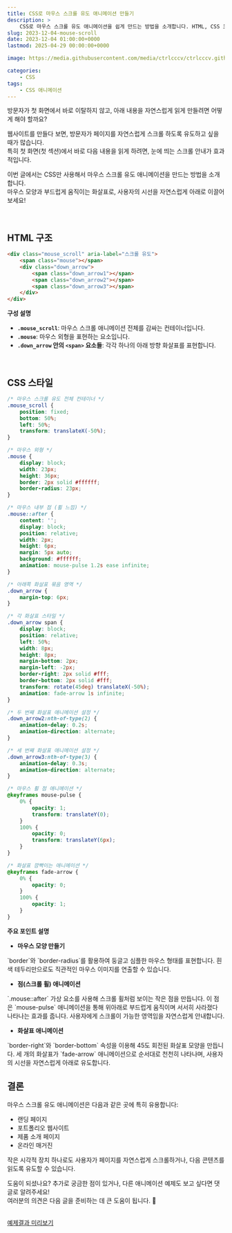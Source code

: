 ```yaml
---
title: CSS로 마우스 스크롤 유도 애니메이션 만들기
description: >  
    CSS로 마우스 스크롤 유도 애니메이션을 쉽게 만드는 방법을 소개합니다. HTML, CSS 코드 예제와 함께 자세히 설명합니다.
slug: 2023-12-04-mouse-scroll
date: 2023-12-04 01:00:00+0000
lastmod: 2025-04-29 00:00:00+0000

image: https://media.githubusercontent.com/media/ctrlcccv/ctrlcccv.github.io/master/assets/img/post/2023-12-04-mouse-scroll.webp

categories:
    - CSS
tags:
    - CSS 애니메이션
---
```

방문자가 첫 화면에서 바로 이탈하지 않고, 아래 내용을 자연스럽게 읽게 만들려면 어떻게 해야 할까요?  

웹사이트를 만들다 보면, 방문자가 페이지를 자연스럽게 스크롤 하도록 유도하고 싶을 때가 많습니다.  
특히 첫 화면(첫 섹션)에서 바로 다음 내용을 읽게 하려면, 눈에 띄는 스크롤 안내가 효과적입니다.  

이번 글에서는 CSS만 사용해서 마우스 스크롤 유도 애니메이션을 만드는 방법을 소개합니다.  
마우스 모양과 부드럽게 움직이는 화살표로, 사용자의 시선을 자연스럽게 아래로 이끌어보세요!

<script async src="https://pagead2.googlesyndication.com/pagead/js/adsbygoogle.js?client=ca-pub-8535540836842352" crossorigin="anonymous"></script>
<ins class="adsbygoogle"
     style="display:block; text-align:center;"
     data-ad-layout="in-article"
     data-ad-format="fluid"
     data-ad-client="ca-pub-8535540836842352"
     data-ad-slot="2974559225"></ins>
<script>
     (adsbygoogle = window.adsbygoogle || []).push({});
</script>

<br>

## HTML 구조
```html
<div class="mouse_scroll" aria-label="스크롤 유도">
    <span class="mouse"></span>
    <div class="down_arrow">
        <span class="down_arrow1"></span>
        <span class="down_arrow2"></span>
        <span class="down_arrow3"></span>
    </div>
</div>
```
**구성 설명**

- **`.mouse_scroll`**: 마우스 스크롤 애니메이션 전체를 감싸는 컨테이너입니다.
- **`.mouse`**: 마우스 외형을 표현하는 요소입니다.
- **`.down_arrow` 안의 `<span>` 요소들**: 각각 하나의 아래 방향 화살표를 표현합니다.

<br>

## CSS 스타일
```css
/* 마우스 스크롤 유도 전체 컨테이너 */
.mouse_scroll {
    position: fixed;
    bottom: 50%;
    left: 50%;
    transform: translateX(-50%);
}

/* 마우스 외형 */
.mouse {
    display: block;
    width: 23px;
    height: 36px;
    border: 2px solid #ffffff;
    border-radius: 23px;
}

/* 마우스 내부 점 (휠 느낌) */
.mouse::after {
    content: '';
    display: block;
    position: relative;
    width: 2px;
    height: 6px;
    margin: 5px auto;
    background: #ffffff;
    animation: mouse-pulse 1.2s ease infinite;
}

/* 아래쪽 화살표 묶음 영역 */
.down_arrow {
    margin-top: 6px;
}

/* 각 화살표 스타일 */
.down_arrow span {
    display: block;
    position: relative;
    left: 50%;
    width: 8px;
    height: 8px;
    margin-bottom: 2px;
    margin-left: -2px;
    border-right: 2px solid #fff;
    border-bottom: 2px solid #fff;
    transform: rotate(45deg) translateX(-50%);
    animation: fade-arrow 1s infinite;
}

/* 두 번째 화살표 애니메이션 설정 */
.down_arrow2:nth-of-type(2) {
    animation-delay: 0.2s;
    animation-direction: alternate;
}

/* 세 번째 화살표 애니메이션 설정 */
.down_arrow3:nth-of-type(3) {
    animation-delay: 0.3s;
    animation-direction: alternate;
}

/* 마우스 휠 점 애니메이션 */
@keyframes mouse-pulse {
    0% {
        opacity: 1;
        transform: translateY(0);
    }
    100% {
        opacity: 0;
        transform: translateY(6px);
    }
}

/* 화살표 깜빡이는 애니메이션 */
@keyframes fade-arrow {
    0% {
        opacity: 0;
    }
    100% {
        opacity: 1;
    }
}
```

<script async src="https://pagead2.googlesyndication.com/pagead/js/adsbygoogle.js?client=ca-pub-8535540836842352" crossorigin="anonymous"></script>
<ins class="adsbygoogle"
     style="display:block; text-align:center;"
     data-ad-layout="in-article"
     data-ad-format="fluid"
     data-ad-client="ca-pub-8535540836842352"
     data-ad-slot="2974559225"></ins>
<script>
     (adsbygoogle = window.adsbygoogle || []).push({});
</script>


**주요 포인트 설명**

* **마우스 모양 만들기**  
<span class="txt">
`border`와 `border-radius`를 활용하여 둥글고 심플한 마우스 형태를 표현합니다.  
흰색 테두리만으로도 직관적인 마우스 이미지를 연출할 수 있습니다.
</span>

* **점(스크롤 휠) 애니메이션**  
<span class="txt">
`.mouse::after` 가상 요소를 사용해 스크롤 휠처럼 보이는 작은 점을 만듭니다.  
이 점은 `mouse-pulse` 애니메이션을 통해 위아래로 부드럽게 움직이며 서서히 사라졌다 나타나는 효과를 줍니다. 사용자에게 스크롤이 가능한 영역임을 자연스럽게 안내합니다.
</span>

* **화살표 애니메이션**  
<span class="txt">
`border-right`와 `border-bottom` 속성을 이용해 45도 회전된 화살표 모양을 만듭니다.  
세 개의 화살표가 `fade-arrow` 애니메이션으로 순서대로 천천히 나타나며, 사용자의 시선을 자연스럽게 아래로 유도합니다.  
</span>

<br>

## 결론

마우스 스크롤 유도 애니메이션은 다음과 같은 곳에 특히 유용합니다:
- 랜딩 페이지
- 포트폴리오 웹사이트
- 제품 소개 페이지
- 온라인 매거진

작은 시각적 장치 하나로도 사용자가 페이지를 자연스럽게 스크롤하거나, 다음 콘텐츠를 읽도록 유도할 수 있습니다.

도움이 되셨나요?
추가로 궁금한 점이 있거나, 다른 애니메이션 예제도 보고 싶다면 댓글로 알려주세요!  
여러분의 의견은 다음 글을 준비하는 데 큰 도움이 됩니다. 🙌

<br>

<div class="btn_wrap">
    <a target="_blank" href="https://ctrlcccv.github.io/ctrlcccv-demo/2023-12-04-mouse-scroll/">예제결과 미리보기</a>
</div>